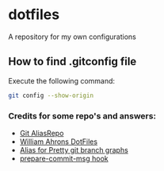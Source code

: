 # dotfiles
A repository for my own configurations

## How to find .gitconfig file

Execute the following command:
```bash
git config --show-origin
```

### Credits for some repo's and answers: 
- [Git AliasRepo](https://github.com/GitAlias/gitalias)
- [William Ahrons DotFiles](https://github.com/willmenn/dotfiles)
- [Alias for Pretty git branch graphs](https://stackoverflow.com/questions/1057564/pretty-git-branch-graphs)
- [prepare-commit-msg hook](https://gist.github.com/jasonmerino/8524985)
